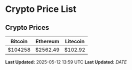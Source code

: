 # Crypto Price List

## Crypto Prices
| Bitcoin | Ethereum | Litecoin |
| ------- | -------- | -------- |
| $104258 | $2562.49 | $102.92 |
**Last Updated:** 2025-05-12 13:59 UTC
**Last Updated:** $DATE$
